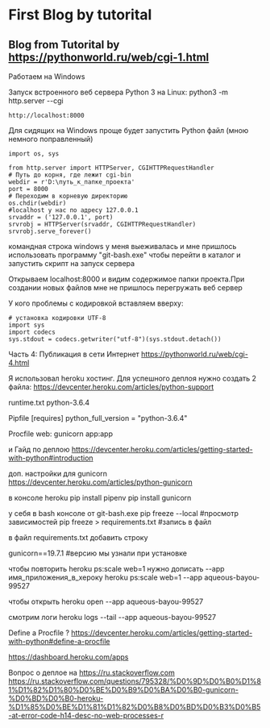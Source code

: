 # First Blog by tutorital

## Blog from Tutorital by https://pythonworld.ru/web/cgi-1.html

Работаем на Windows

Запуск встроенного веб сервера Python 3 на Linux:
    python3 -m http.server --cgi

    http://localhost:8000

Для сидящих на Windows проще будет запустить Python файл (мною немного поправленный)

    import os, sys

    from http.server import HTTPServer, CGIHTTPRequestHandler
    # Путь до корня, где лежит cgi-bin
    webdir = r'D:\путь_к_папке_проекта'
    port = 8000
    # Переходим в корневую директорию
    os.chdir(webdir)
    #localhost у нас по адресу 127.0.0.1
    srvaddr = ('127.0.0.1', port)
    srvrobj = HTTPServer(srvaddr, CGIHTTPRequestHandler)
    srvrobj.serve_forever()


командная строка windows у меня выеживалась и мне пришлось использовать программу "git-bash.exe"
чтобы перейти в каталог и запустить скрипт на запуск сервера

Открываем localhost:8000 и видим содержимое папки проекта.При создании новых файлов мне не пришлось перегружать веб сервер

У кого проблемы с кодировкой вставляем вверху:

    # установка кодировки UTF-8
    import sys
    import codecs
    sys.stdout = codecs.getwriter("utf-8")(sys.stdout.detach())


Часть 4: Публикация в сети Интернет
https://pythonworld.ru/web/cgi-4.html

Я использовал heroku хостинг.
Для успешного деплоя нужно создать 2 файла:
https://devcenter.heroku.com/articles/python-support

runtime.txt
    python-3.6.4

Pipfile
    [requires]
    python_full_version = "python-3.6.4"

Procfile
    web: gunicorn app:app

и Гайд по деплою https://devcenter.heroku.com/articles/getting-started-with-python#introduction

доп. настройки для gunicorn
https://devcenter.heroku.com/articles/python-gunicorn

в консоле heroku
    pip install pipenv
    pip install gunicorn

у себя в bash консоле от git-bash.exe
   pip freeze --local  #просмотр зависимостей
   pip freeze > requirements.txt #запись в файл

в файл requirements.txt добавить строку

gunicorn==19.7.1  #версию мы узнали при установке

чтобы повторить heroku ps:scale web=1 нужно дописать --app имя_приложения_в_хероку
heroku ps:scale web=1 --app aqueous-bayou-99527

чтобы открыть
 heroku open --app aqueous-bayou-99527

смотрим логи
 heroku logs --tail --app aqueous-bayou-99527

Define a Procfile ?
https://devcenter.heroku.com/articles/getting-started-with-python#define-a-procfile

https://dashboard.heroku.com/apps

Вопрос о деплое на https://ru.stackoverflow.com
https://ru.stackoverflow.com/questions/795328/%D0%9D%D0%B0%D1%81%D1%82%D1%80%D0%BE%D0%B9%D0%BA%D0%B0-gunicorn-%D0%BD%D0%B0-heroku-%D1%85%D0%BE%D1%81%D1%82%D0%B8%D0%BD%D0%B3%D0%B5-at-error-code-h14-desc-no-web-processes-r
